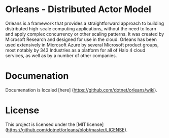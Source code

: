 Orleans - Distributed Actor Model
=======

Orleans is a framework that provides a straightforward approach to building distributed high-scale computing applications, without the need to learn and apply complex concurrency or other scaling patterns. It was created by Microsoft Research and designed for use in the cloud. Orleans has been used extensively in Microsoft Azure by several Microsoft product groups, most notably by 343 Industries as a platform for all of Halo 4 cloud services, as well as by a number of other companies.

Documenation 
=======
Documenation is localed [here] (https://github.com/dotnet/orleans/wiki).


License
=======
This project is licensed under the [MIT license] (https://github.com/dotnet/orleans/blob/master/LICENSE).


